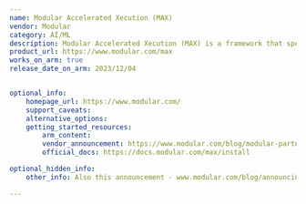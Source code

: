 ```yaml
---
name: Modular Accelerated Xecution (MAX)
vendor: Modular
category: AI/ML
description: Modular Accelerated Xecution (MAX) is a framework that speeds up computational tasks by breaking them into modular, optimized components. It improves performance and efficiency across different applications.
product_url: https://www.modular.com/max
works_on_arm: true
release_date_on_arm: 2023/12/04


optional_info:
    homepage_url: https://www.modular.com/
    support_caveats:
    alternative_options:
    getting_started_resources:
        arm_content:
        vendor_announcement: https://www.modular.com/blog/modular-partners-with-amazon-web-services-aws-to-bring-max-to-aws-services
        official_docs: https://docs.modular.com/max/install

optional_hidden_info:
    other_info: Also this announcement - www.modular.com/blog/announcing-max-developer-edition-preview

---
```

